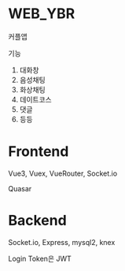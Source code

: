 # WEB_YBR

커플앱


기능
1. 대화창
2. 음성채팅
3. 화상채팅
4. 데이트코스
5. 댓글
6. 등등

# Frontend

Vue3, Vuex, VueRouter, Socket.io

Quasar

# Backend

Socket.io, Express, mysql2, knex

Login Token은 JWT 

